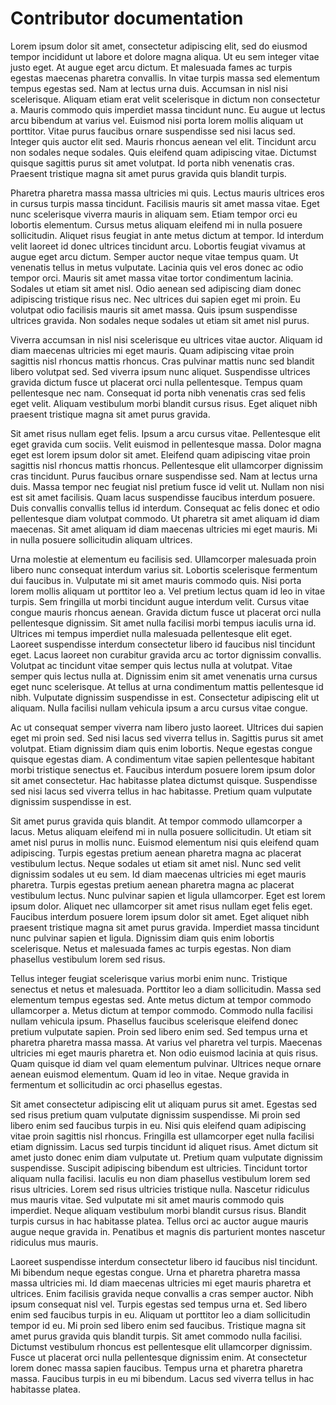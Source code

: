 # Contributor documentation

Lorem ipsum dolor sit amet, consectetur adipiscing elit, sed do eiusmod tempor incididunt ut labore et dolore magna aliqua. Ut eu sem integer vitae justo eget. At augue eget arcu dictum. Et malesuada fames ac turpis egestas maecenas pharetra convallis. In vitae turpis massa sed elementum tempus egestas sed. Nam at lectus urna duis. Accumsan in nisl nisi scelerisque. Aliquam etiam erat velit scelerisque in dictum non consectetur a. Mauris commodo quis imperdiet massa tincidunt nunc. Eu augue ut lectus arcu bibendum at varius vel. Euismod nisi porta lorem mollis aliquam ut porttitor. Vitae purus faucibus ornare suspendisse sed nisi lacus sed. Integer quis auctor elit sed. Mauris rhoncus aenean vel elit. Tincidunt arcu non sodales neque sodales. Quis eleifend quam adipiscing vitae. Dictumst quisque sagittis purus sit amet volutpat. Id porta nibh venenatis cras. Praesent tristique magna sit amet purus gravida quis blandit turpis.

Pharetra pharetra massa massa ultricies mi quis. Lectus mauris ultrices eros in cursus turpis massa tincidunt. Facilisis mauris sit amet massa vitae. Eget nunc scelerisque viverra mauris in aliquam sem. Etiam tempor orci eu lobortis elementum. Cursus metus aliquam eleifend mi in nulla posuere sollicitudin. Aliquet risus feugiat in ante metus dictum at tempor. Id interdum velit laoreet id donec ultrices tincidunt arcu. Lobortis feugiat vivamus at augue eget arcu dictum. Semper auctor neque vitae tempus quam. Ut venenatis tellus in metus vulputate. Lacinia quis vel eros donec ac odio tempor orci. Mauris sit amet massa vitae tortor condimentum lacinia. Sodales ut etiam sit amet nisl. Odio aenean sed adipiscing diam donec adipiscing tristique risus nec. Nec ultrices dui sapien eget mi proin. Eu volutpat odio facilisis mauris sit amet massa. Quis ipsum suspendisse ultrices gravida. Non sodales neque sodales ut etiam sit amet nisl purus.

Viverra accumsan in nisl nisi scelerisque eu ultrices vitae auctor. Aliquam id diam maecenas ultricies mi eget mauris. Quam adipiscing vitae proin sagittis nisl rhoncus mattis rhoncus. Cras pulvinar mattis nunc sed blandit libero volutpat sed. Sed viverra ipsum nunc aliquet. Suspendisse ultrices gravida dictum fusce ut placerat orci nulla pellentesque. Tempus quam pellentesque nec nam. Consequat id porta nibh venenatis cras sed felis eget velit. Aliquam vestibulum morbi blandit cursus risus. Eget aliquet nibh praesent tristique magna sit amet purus gravida.

Sit amet risus nullam eget felis. Ipsum a arcu cursus vitae. Pellentesque elit eget gravida cum sociis. Velit euismod in pellentesque massa. Dolor magna eget est lorem ipsum dolor sit amet. Eleifend quam adipiscing vitae proin sagittis nisl rhoncus mattis rhoncus. Pellentesque elit ullamcorper dignissim cras tincidunt. Purus faucibus ornare suspendisse sed. Nam at lectus urna duis. Massa tempor nec feugiat nisl pretium fusce id velit ut. Nullam non nisi est sit amet facilisis. Quam lacus suspendisse faucibus interdum posuere. Duis convallis convallis tellus id interdum. Consequat ac felis donec et odio pellentesque diam volutpat commodo. Ut pharetra sit amet aliquam id diam maecenas. Sit amet aliquam id diam maecenas ultricies mi eget mauris. Mi in nulla posuere sollicitudin aliquam ultrices.

Urna molestie at elementum eu facilisis sed. Ullamcorper malesuada proin libero nunc consequat interdum varius sit. Lobortis scelerisque fermentum dui faucibus in. Vulputate mi sit amet mauris commodo quis. Nisi porta lorem mollis aliquam ut porttitor leo a. Vel pretium lectus quam id leo in vitae turpis. Sem fringilla ut morbi tincidunt augue interdum velit. Cursus vitae congue mauris rhoncus aenean. Gravida dictum fusce ut placerat orci nulla pellentesque dignissim. Sit amet nulla facilisi morbi tempus iaculis urna id. Ultrices mi tempus imperdiet nulla malesuada pellentesque elit eget. Laoreet suspendisse interdum consectetur libero id faucibus nisl tincidunt eget. Lacus laoreet non curabitur gravida arcu ac tortor dignissim convallis. Volutpat ac tincidunt vitae semper quis lectus nulla at volutpat. Vitae semper quis lectus nulla at. Dignissim enim sit amet venenatis urna cursus eget nunc scelerisque. At tellus at urna condimentum mattis pellentesque id nibh. Vulputate dignissim suspendisse in est. Consectetur adipiscing elit ut aliquam. Nulla facilisi nullam vehicula ipsum a arcu cursus vitae congue.

Ac ut consequat semper viverra nam libero justo laoreet. Ultrices dui sapien eget mi proin sed. Sed nisi lacus sed viverra tellus in. Sagittis purus sit amet volutpat. Etiam dignissim diam quis enim lobortis. Neque egestas congue quisque egestas diam. A condimentum vitae sapien pellentesque habitant morbi tristique senectus et. Faucibus interdum posuere lorem ipsum dolor sit amet consectetur. Hac habitasse platea dictumst quisque. Suspendisse sed nisi lacus sed viverra tellus in hac habitasse. Pretium quam vulputate dignissim suspendisse in est.

Sit amet purus gravida quis blandit. At tempor commodo ullamcorper a lacus. Metus aliquam eleifend mi in nulla posuere sollicitudin. Ut etiam sit amet nisl purus in mollis nunc. Euismod elementum nisi quis eleifend quam adipiscing. Turpis egestas pretium aenean pharetra magna ac placerat vestibulum lectus. Neque sodales ut etiam sit amet nisl. Nunc sed velit dignissim sodales ut eu sem. Id diam maecenas ultricies mi eget mauris pharetra. Turpis egestas pretium aenean pharetra magna ac placerat vestibulum lectus. Nunc pulvinar sapien et ligula ullamcorper. Eget est lorem ipsum dolor. Aliquet nec ullamcorper sit amet risus nullam eget felis eget. Faucibus interdum posuere lorem ipsum dolor sit amet. Eget aliquet nibh praesent tristique magna sit amet purus gravida. Imperdiet massa tincidunt nunc pulvinar sapien et ligula. Dignissim diam quis enim lobortis scelerisque. Netus et malesuada fames ac turpis egestas. Non diam phasellus vestibulum lorem sed risus.

Tellus integer feugiat scelerisque varius morbi enim nunc. Tristique senectus et netus et malesuada. Porttitor leo a diam sollicitudin. Massa sed elementum tempus egestas sed. Ante metus dictum at tempor commodo ullamcorper a. Metus dictum at tempor commodo. Commodo nulla facilisi nullam vehicula ipsum. Phasellus faucibus scelerisque eleifend donec pretium vulputate sapien. Proin sed libero enim sed. Sed tempus urna et pharetra pharetra massa massa. At varius vel pharetra vel turpis. Maecenas ultricies mi eget mauris pharetra et. Non odio euismod lacinia at quis risus. Quam quisque id diam vel quam elementum pulvinar. Ultrices neque ornare aenean euismod elementum. Quam id leo in vitae. Neque gravida in fermentum et sollicitudin ac orci phasellus egestas.

Sit amet consectetur adipiscing elit ut aliquam purus sit amet. Egestas sed sed risus pretium quam vulputate dignissim suspendisse. Mi proin sed libero enim sed faucibus turpis in eu. Nisi quis eleifend quam adipiscing vitae proin sagittis nisl rhoncus. Fringilla est ullamcorper eget nulla facilisi etiam dignissim. Lacus sed turpis tincidunt id aliquet risus. Amet dictum sit amet justo donec enim diam vulputate ut. Pretium quam vulputate dignissim suspendisse. Suscipit adipiscing bibendum est ultricies. Tincidunt tortor aliquam nulla facilisi. Iaculis eu non diam phasellus vestibulum lorem sed risus ultricies. Lorem sed risus ultricies tristique nulla. Nascetur ridiculus mus mauris vitae. Sed vulputate mi sit amet mauris commodo quis imperdiet. Neque aliquam vestibulum morbi blandit cursus risus. Blandit turpis cursus in hac habitasse platea. Tellus orci ac auctor augue mauris augue neque gravida in. Penatibus et magnis dis parturient montes nascetur ridiculus mus mauris.

Laoreet suspendisse interdum consectetur libero id faucibus nisl tincidunt. Mi bibendum neque egestas congue. Urna et pharetra pharetra massa massa ultricies mi. Id diam maecenas ultricies mi eget mauris pharetra et ultrices. Enim facilisis gravida neque convallis a cras semper auctor. Nibh ipsum consequat nisl vel. Turpis egestas sed tempus urna et. Sed libero enim sed faucibus turpis in eu. Aliquam ut porttitor leo a diam sollicitudin tempor id eu. Mi proin sed libero enim sed faucibus. Tristique magna sit amet purus gravida quis blandit turpis. Sit amet commodo nulla facilisi. Dictumst vestibulum rhoncus est pellentesque elit ullamcorper dignissim. Fusce ut placerat orci nulla pellentesque dignissim enim. At consectetur lorem donec massa sapien faucibus. Tempus urna et pharetra pharetra massa. Faucibus turpis in eu mi bibendum. Lacus sed viverra tellus in hac habitasse platea.

